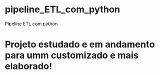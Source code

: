 # pipeline_ETL_com_python
Pipeline ETL com python

# Projeto estudado e em andamento para umm customizado e mais elaborado!
